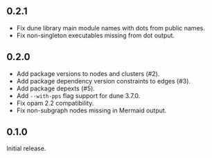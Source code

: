 ## 0.2.1
* Fix dune library main module names with dots from public names.
* Fix non-singleton executables missing from dot output.

## 0.2.0
* Add package versions to nodes and clusters (#2).
* Add package dependency version constraints to edges (#3).
* Add package depexts (#5).
* Add `--with-pps` flag support for dune 3.7.0.
* Fix opam 2.2 compatibility.
* Fix non-subgraph nodes missing in Mermaid output.

## 0.1.0
Initial release.
